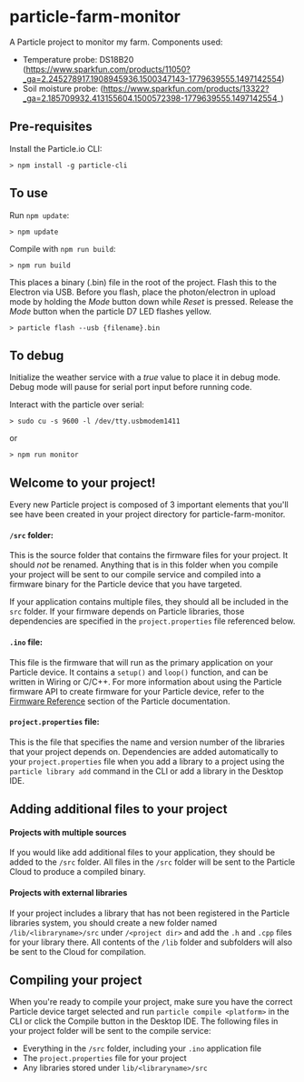 # particle-farm-monitor

A Particle project to monitor my farm. Components used:
- Temperature probe: DS18B20 (https://www.sparkfun.com/products/11050?_ga=2.245278917.1908945936.1500347143-1779639555.1497142554)
- Soil moisture probe: (https://www.sparkfun.com/products/13322?_ga=2.185709932.413155604.1500572398-1779639555.1497142554_)

## Pre-requisites

Install the Particle.io CLI:

```
> npm install -g particle-cli
```

## To use

Run `npm update`:

```
> npm update
```

Compile with `npm run build`:

```
> npm run build
```

This places a binary (.bin) file in the root of the project. Flash this to the Electron via USB. Before you flash, place the photon/electron in upload mode by holding the *Mode* button down while *Reset* is pressed. Release the *Mode* button when the particle D7 LED flashes yellow.

```
> particle flash --usb {filename}.bin
```

## To debug

Initialize the weather service with a *true* value to place it in debug mode. Debug mode will pause for serial port input before running code. 

Interact with the particle over serial:

```
> sudo cu -s 9600 -l /dev/tty.usbmodem1411
```
 
or

```
> npm run monitor
```

## Welcome to your project!

Every new Particle project is composed of 3 important elements that you'll see have been created in your project directory for particle-farm-monitor.

#### ```/src``` folder:  
This is the source folder that contains the firmware files for your project. It should *not* be renamed. 
Anything that is in this folder when you compile your project will be sent to our compile service and compiled into a firmware binary for the Particle device that you have targeted.

If your application contains multiple files, they should all be included in the `src` folder. If your firmware depends on Particle libraries, those dependencies are specified in the `project.properties` file referenced below.

#### ```.ino``` file:
This file is the firmware that will run as the primary application on your Particle device. It contains a `setup()` and `loop()` function, and can be written in Wiring or C/C++. For more information about using the Particle firmware API to create firmware for your Particle device, refer to the [Firmware Reference](https://docs.particle.io/reference/firmware/) section of the Particle documentation.

#### ```project.properties``` file:  
This is the file that specifies the name and version number of the libraries that your project depends on. Dependencies are added automatically to your `project.properties` file when you add a library to a project using the `particle library add` command in the CLI or add a library in the Desktop IDE.

## Adding additional files to your project

#### Projects with multiple sources
If you would like add additional files to your application, they should be added to the `/src` folder. All files in the `/src` folder will be sent to the Particle Cloud to produce a compiled binary.

#### Projects with external libraries
If your project includes a library that has not been registered in the Particle libraries system, you should create a new folder named `/lib/<libraryname>/src` under `/<project dir>` and add the `.h` and `.cpp` files for your library there. All contents of the `/lib` folder and subfolders will also be sent to the Cloud for compilation.

## Compiling your project

When you're ready to compile your project, make sure you have the correct Particle device target selected and run `particle compile <platform>` in the CLI or click the Compile button in the Desktop IDE. The following files in your project folder will be sent to the compile service:

- Everything in the `/src` folder, including your `.ino` application file
- The `project.properties` file for your project
- Any libraries stored under `lib/<libraryname>/src`